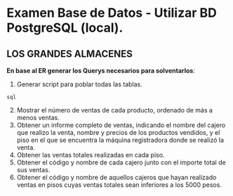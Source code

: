# Examen Base de Datos - Utilizar BD PostgreSQL (local).
## LOS GRANDES ALMACENES

**En base al ER generar los Querys necesarios para solventarlos**:
1. Generar script para poblar todas las tablas.
```
sql
```
2. Mostrar el número de ventas de cada producto, ordenado de más a menos ventas.
3. Obtener un informe completo de ventas, indicando el nombre del cajero que realizo la venta, nombre y precios
de los productos vendidos, y el piso en el que se encuentra la máquina registradora donde se realizó la venta.
4. Obtener las ventas totales realizadas en cada piso.
5. Obtener el código y nombre de cada cajero junto con el importe total de sus ventas.
6. Obtener el código y nombre de aquellos cajeros que hayan realizado ventas en pisos cuyas ventas totales sean inferiores a los 5000 pesos.
